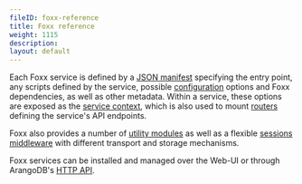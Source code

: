 ```yaml
---
fileID: foxx-reference
title: Foxx reference
weight: 1115
description: 
layout: default
---
```

Each Foxx service is defined by a [JSON manifest](foxx-reference-manifest)
specifying the entry point, any scripts defined by the service,
possible [configuration](foxx-reference-configuration) options and Foxx dependencies,
as well as other metadata. Within a service, these options are exposed as the
[service context](foxx-reference-context), which is also used to mount
[routers](routers/) defining the service's API endpoints.

Foxx also provides a number of [utility modules](related-modules/)
as well as a flexible [sessions middleware](sessions-middleware/)
with different transport and storage mechanisms.

Foxx services can be installed and managed over the Web-UI or through
ArangoDB's [HTTP API](../../http/foxx-services/foxx-management).
